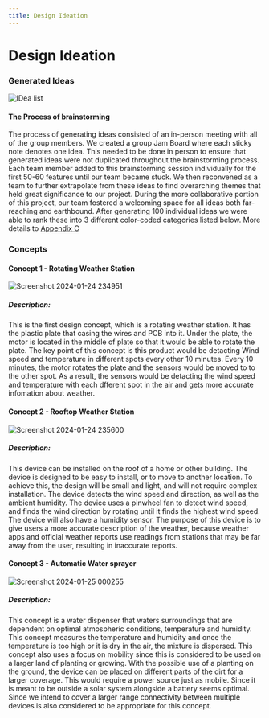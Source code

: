 ```yaml
---
title: Design Ideation
---
```


# Design Ideation

### Generated Ideas
![IDea list](https://github.com/Team-309-Weather-Station/Team-309-Weather-Station.github.io/assets/157083379/27312090-f0ae-47f0-b90a-d41468f12cd8)


#### The Process of brainstorming
The process of generating ideas consisted of an in-person meeting with all of the group members. We created a group Jam Board where each sticky note denotes one idea. This needed to be done in person to ensure that generated ideas were not duplicated throughout the brainstorming process. Each team member added to this brainstorming session individually for the first 50-60 features until our team became stuck. We then reconvened as a team to further extrapolate from these ideas to find overarching themes that held great significance to our project. During the more collaborative portion of this project, our team fostered a welcoming space for all ideas both far-reaching and earthbound. After generating 100 individual ideas we were able to rank these into 3 different color-coded categories listed below. More details to [Appendix C](Appendix_C.md)

#### 

### Concepts
#### **Concept 1 - Rotating Weather Station**
![Screenshot 2024-01-24 234951](https://github.com/Team-309-Weather-Station/Team-309-Weather-Station.github.io/assets/157083379/02ff3979-29b2-4de5-a2fd-72e7f55afd0f)

##### **Description**: 
  This is the first design concept, which is a rotating weather station. It has the plastic plate that casing the wires and PCB into it. Under the plate, the motor is located in the middle of plate so that it would be able to rotate the plate. The key point of this concept is this product would be detacting Wind speed and temperature in different spots every other 10 minutes. Every 10 minutes, the motor rotates the plate and the sensors would be moved to to the other spot. As a result, the sensors would be detacting the wind speed and temperature with each dfferent spot in the air and gets more accurate infomation about weather.


#### **Concept 2 - Rooftop Weather Station**
![Screenshot 2024-01-24 235600](https://github.com/Team-309-Weather-Station/Team-309-Weather-Station.github.io/assets/157083379/41f0bacc-7141-49c2-84bc-fdb026214189)

##### **Description**: 
  This device can be installed on the roof of a home or other building. The device is designed to be easy to install, or to move to another location. To achieve this, the design will be small and light, and will not require complex installation. The device detects the wind speed and direction, as well as the ambient humidity. The device uses a pinwheel fan to detect wind speed, and finds the wind direction by rotating until it finds the highest wind speed. The device will also have a humidity sensor. The purpose of this device is to give users a more accurate description of the weather, because weather apps and official weather reports use readings from stations that may be far away from the user, resulting in inaccurate reports.

#### **Concept 3 - Automatic Water sprayer**
![Screenshot 2024-01-25 000255](https://github.com/Team-309-Weather-Station/Team-309-Weather-Station.github.io/assets/157083379/dc71c78b-619f-408b-8a32-25edfd89fd2f)

##### **Description**: 
  This concept is a water dispenser that waters surroundings that are dependent on optimal atmospheric conditions, temperature and humidity. This concept measures the temperature and humidity and once the temperature is too high or it is dry in the air, the mixture is dispersed. This concept also uses a focus on mobility since this is considered to be used on a larger land of planting or growing. With the possible use of a planting on the ground, the device can be placed on different parts of the dirt for a larger coverage. This would require a power source just as mobile. Since it is meant to be outside a solar system alongside a battery seems optimal. Since we intend to cover a larger range connectivity between multiple devices is also considered to be appropriate for this concept.

